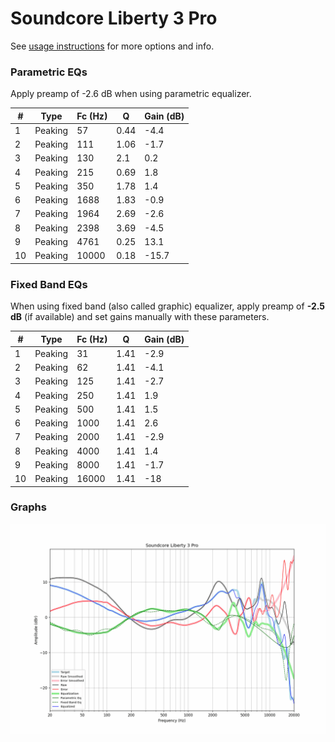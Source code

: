 # Soundcore Liberty 3 Pro
See [usage instructions](https://github.com/jaakkopasanen/AutoEq#usage) for more options and info.

### Parametric EQs
Apply preamp of -2.6 dB when using parametric equalizer.

|   # | Type    |   Fc (Hz) |    Q |   Gain (dB) |
|-----|---------|-----------|------|-------------|
|   1 | Peaking |        57 | 0.44 |        -4.4 |
|   2 | Peaking |       111 | 1.06 |        -1.7 |
|   3 | Peaking |       130 | 2.1  |         0.2 |
|   4 | Peaking |       215 | 0.69 |         1.8 |
|   5 | Peaking |       350 | 1.78 |         1.4 |
|   6 | Peaking |      1688 | 1.83 |        -0.9 |
|   7 | Peaking |      1964 | 2.69 |        -2.6 |
|   8 | Peaking |      2398 | 3.69 |        -4.5 |
|   9 | Peaking |      4761 | 0.25 |        13.1 |
|  10 | Peaking |     10000 | 0.18 |       -15.7 |

### Fixed Band EQs
When using fixed band (also called graphic) equalizer, apply preamp of **-2.5 dB** (if available) and set gains manually with these parameters.

|   # | Type    |   Fc (Hz) |    Q |   Gain (dB) |
|-----|---------|-----------|------|-------------|
|   1 | Peaking |        31 | 1.41 |        -2.9 |
|   2 | Peaking |        62 | 1.41 |        -4.1 |
|   3 | Peaking |       125 | 1.41 |        -2.7 |
|   4 | Peaking |       250 | 1.41 |         1.9 |
|   5 | Peaking |       500 | 1.41 |         1.5 |
|   6 | Peaking |      1000 | 1.41 |         2.6 |
|   7 | Peaking |      2000 | 1.41 |        -2.9 |
|   8 | Peaking |      4000 | 1.41 |         1.4 |
|   9 | Peaking |      8000 | 1.41 |        -1.7 |
|  10 | Peaking |     16000 | 1.41 |       -18   |

### Graphs
![](./Soundcore%20Liberty%203%20Pro.png)
